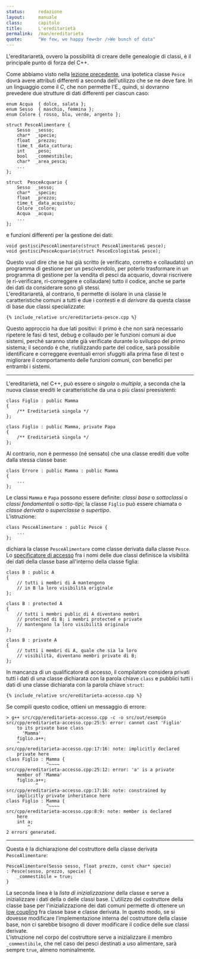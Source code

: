 ```yaml
---
status:     redazione
layout:     manuale
class:      capitolo
title:      L'ereditarietà
permalink:  /man/ereditarieta
quote:      "We few, we happy few<br />We bunch of data"
---
```


L'ereditariaretà, ovvero la possibilità di creare delle genealogie di classi, è il principale punto di forza del C++.

Come abbiamo visto nella <a href="/man/classi-oggetti#dottrina" class="xref">lezione precedente</a>, una ipotetica classe `Pesce` dovrà avere attributi differenti a seconda dell'utilizzo che se ne deve fare.
In un linguaggio come il *C*, che non permette l'E., quindi, si dovranno prevedere due strutture di dati differenti per ciascun caso:

```
enum Acqua  { dolce, salata };
enum Sesso  { maschio, femmina };
enum Colore { rosso, blu, verde, argento };

struct PesceAlimentare {
    Sesso  _sesso;
    char*  _specie;
    float  _prezzo;
    time_t _data_cattura;  
    int    _peso;
    bool   _commestibile;
    char*  _area_pesca; 
    ...
};

struct  PesceAcquario {
    Sesso  _sesso;
    char*  _specie;
    float  _prezzo;
    time_t _data_acquisto;  
    Colore _colore;
    Acqua  _acqua;
    ...
};
```
e funzioni differenti per la gestione dei dati:

```
void gestisciPesceAlimentare(struct PesceAlimentare& pesce);
void gestisciPesceAcquario(struct PesceEcologista& pesce);
````

Questo vuol dire che se hai già scritto (e verificato, corretto e collaudato) un programma di gestione per un pescivendolo, per poterlo trasformare in un programma di gestione per la vendita di pesci da acquario, dovrai riscrivere (e ri-verificare, ri-correggere e collaudare) tutto il codice, anche se parte dei dati da considerare sono gli stessi.  
L'ereditariaretà, al contrario, ti permette di isolare in una classe le caratteristiche comuni a tutti e due i contesti e di *derivare* da questa classe di base due classi specializzate:

```
{% include_relative src/ereditarieta-pesce.cpp %}
```

Questo approccio ha due lati positivi: il primo è che non sarà necessario ripetere le fasi di test, debug e collaudo per le funzioni comuni ai due sistemi, perché saranno state già verificate durante lo sviluppo del primo sistema; il secondo è che, riutilizzando parte del codice, sarà possibile identificare e correggere eventuali errori sfuggiti alla prima fase di test o migliorare il comportamento delle funzioni comuni, con benefici per entrambi i sistemi.

<hr id="tipi">

L'ereditarietà, nel C++, può essere o *singola* o *multipla*, a seconda che la nuova classe erediti le caratteristiche da una o più classi preesistenti:

```
class Figlio : public Mamma
{
    /** Ereditarietà singola */
};

class Figlio : public Mamma, private Papa
{
    /** Ereditarietà singola */
};
```

Al contrario, non è permesso (né sensato) che una classe erediti due volte dalla stessa classe base:

```
class Errore : public Mamma : public Mamma
{
	...
};
```

Le classi `Mamma` e `Papa` possono essere definite: *classi base* o *sottoclassi* o *classi fondamentali* o *sotto-tipi*; la classe `Figlio` può essere chiamata o *classe derivata* o *superclasse* o *supertipo*.  
L'istruzione:

```
class PesceAlimentare : public Pesce {
    ...
};
```
dichiara la classe `PesceAlimentare` come classe derivata dalla classe `Pesce`.
Lo <a href="/man/classi-oggetti#specificatori-accesso" class="xref">specificatore di accesso</a> fra i nomi delle due classi definisce la visibilità dei dati della classe base all'interno della classe figlia:

```
class B : public A
{
    // tutti i membri di A mantengono 
    // in B la loro visibilità originale 
};

class B : protected A
{
    // tutti i membri public di A diventano membri 
    // protected di B; i membri protected e private 
    // mantengono la loro visibilità originale
};

class B : private A	
{
    // tutti i membri di A, quale che sia la loro 
    // visibilità, diventano membri private di B;
};

```

In mancanza di un qualificatore di accesso, il compilatore considera privati tutti i dati di una classe dichiarata con la parola chiave `class` e pubblici tutti i dati di una classe dichiarata con la parola chiave `struct`:

```
{% include_relative src/ereditarieta-accesso.cpp %}
```

Se compili questo codice, ottieni un messaggio di errore:

```
> g++ src/cpp/ereditarieta-accesso.cpp -c -o src/out/esempio
src/cpp/ereditarieta-accesso.cpp:25:5: error: cannot cast 'Figlio' 
    to its private base class
      'Mamma'
    figlio.a++;    
    ^
src/cpp/ereditarieta-accesso.cpp:17:16: note: implicitly declared 
    private here
class Figlio : Mamma {
               ^~~~~
src/cpp/ereditarieta-accesso.cpp:25:12: error: 'a' is a private 
    member of 'Mamma'
    figlio.a++;    
           ^
src/cpp/ereditarieta-accesso.cpp:17:16: note: constrained by 
    implicitly private inheritance here
class Figlio : Mamma {
               ^~~~~
src/cpp/ereditarieta-accesso.cpp:8:9: note: member is declared 
    here
    int a;
        ^
2 errors generated.
```


<hr id="costruttore">

Questa è la dichiarazione del costruttore della classe derivata `PesceAlimentare`:

```
PesceAlimentare(Sesso sesso, float prezzo, const char* specie) 
: Pesce(sesso, prezzo, specie) {
    _commestibile = true;
}
```

La seconda linea è la <i id="lista-inizializzazione">lista di inizializzazione</i> della classe e serve a inizializzare i dati della o delle classi base.
L'utilizzo del costruttore della classe base per l'inizializzazione dei dati comuni permette di ottenere un <a href="/man/struttura-dei-programmi#coupling" class="xref">low coupling</a> fra classe base e classe derivata.
In questo modo, se  si dovesse modificare l’implementazione interna del costruttore della classe base, non ci sarebbe bisogno di dover modificare il codice delle sue classi de­rivate.  
L'istruzione nel corpo del costruttore serve a inizializzare il membro `_commestibile`, che nel caso dei pesci destinati a uso alimentare, sarà sempre `true`, almeno nominalmente.


<!--

esempio con parametri differenti fra base e derivata

Data una classe: `umano` si possono ridefinire gli operatori di relazione per capire se un oggetto sia piò o meno ricco o più o meno giovane di un altro, ma sarebbe estremamente complesso scrivere una funzione che permetta di capire se un oggetto sia più o meno amato da un altro.
Nel caso di oggetti che hanno una linea genealogica comune, la funzione potrebbe basarsi, come dice Dawkins, sulla percentuale di DNA che i due oggetti condividono, moltiplicata per il tempo passato insieme, tenendo conto anche di com'è stato quel tempo, ma nel caso di due oggetti che appartengono a genealogie differenti, quale sarebbe l'algoritmo?

Forse come classi astratte

Classi astratte, funzioni virtuali e virtuali pure.


Le figure mitiche, è vero, nascono e trapassano, ma non proprio come noi mortali. Hanno bisogno di denominazioni caratteristiche, come quella di «Re nel Passato e nel Futuro». Sono esistite in passato? Allora sono esistite ancor prima, o esisteranno ancora, con altri nomi, sotto altri aspetti, proprio come il cielo ci riporta in eterno le sue configurazioni. Se si cercasse di definirle con precisione come persone e cose, sicuramente svanirebbero ai nostri occhi, quanto i frutti di una fantasia malata. Ma se si rispetta la loro vera natura, riveleranno questa natura come funzioni.

de Santillana, Giorgio; von Dechend, Hertha. Il mulino di Amleto (Italian Edition) . Adelphi. Kindle Edition. 
-->
